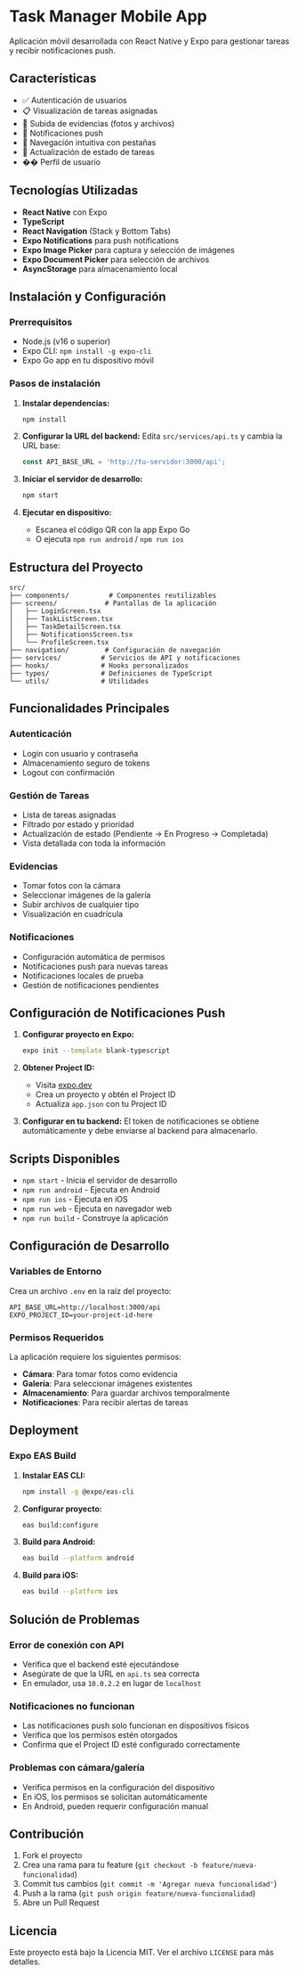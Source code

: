 # Task Manager Mobile App

Aplicación móvil desarrollada con React Native y Expo para gestionar tareas y recibir notificaciones push.

## Características

- ✅ Autenticación de usuarios
- 📋 Visualización de tareas asignadas
- 📸 Subida de evidencias (fotos y archivos)
- 🔔 Notificaciones push
- 📱 Navegación intuitiva con pestañas
- 🔄 Actualización de estado de tareas
- �� Perfil de usuario

## Tecnologías Utilizadas

- **React Native** con Expo
- **TypeScript**
- **React Navigation** (Stack y Bottom Tabs)
- **Expo Notifications** para push notifications
- **Expo Image Picker** para captura y selección de imágenes
- **Expo Document Picker** para selección de archivos
- **AsyncStorage** para almacenamiento local

## Instalación y Configuración

### Prerrequisitos

- Node.js (v16 o superior)
- Expo CLI: `npm install -g expo-cli`
- Expo Go app en tu dispositivo móvil

### Pasos de instalación

1. **Instalar dependencias:**
   ```bash
   npm install
   ```

2. **Configurar la URL del backend:**
   Edita `src/services/api.ts` y cambia la URL base:
   ```typescript
   const API_BASE_URL = 'http://tu-servidor:3000/api';
   ```

3. **Iniciar el servidor de desarrollo:**
   ```bash
   npm start
   ```

4. **Ejecutar en dispositivo:**
   - Escanea el código QR con la app Expo Go
   - O ejecuta `npm run android` / `npm run ios`

## Estructura del Proyecto

```
src/
├── components/          # Componentes reutilizables
├── screens/            # Pantallas de la aplicación
│   ├── LoginScreen.tsx
│   ├── TaskListScreen.tsx
│   ├── TaskDetailScreen.tsx
│   ├── NotificationsScreen.tsx
│   └── ProfileScreen.tsx
├── navigation/         # Configuración de navegación
├── services/          # Servicios de API y notificaciones
├── hooks/             # Hooks personalizados
├── types/             # Definiciones de TypeScript
└── utils/             # Utilidades

```

## Funcionalidades Principales

### Autenticación
- Login con usuario y contraseña
- Almacenamiento seguro de tokens
- Logout con confirmación

### Gestión de Tareas
- Lista de tareas asignadas
- Filtrado por estado y prioridad
- Actualización de estado (Pendiente → En Progreso → Completada)
- Vista detallada con toda la información

### Evidencias
- Tomar fotos con la cámara
- Seleccionar imágenes de la galería
- Subir archivos de cualquier tipo
- Visualización en cuadrícula

### Notificaciones
- Configuración automática de permisos
- Notificaciones push para nuevas tareas
- Notificaciones locales de prueba
- Gestión de notificaciones pendientes

## Configuración de Notificaciones Push

1. **Configurar proyecto en Expo:**
   ```bash
   expo init --template blank-typescript
   ```

2. **Obtener Project ID:**
   - Visita [expo.dev](https://expo.dev)
   - Crea un proyecto y obtén el Project ID
   - Actualiza `app.json` con tu Project ID

3. **Configurar en tu backend:**
   El token de notificaciones se obtiene automáticamente y debe enviarse al backend para almacenarlo.

## Scripts Disponibles

- `npm start` - Inicia el servidor de desarrollo
- `npm run android` - Ejecuta en Android
- `npm run ios` - Ejecuta en iOS
- `npm run web` - Ejecuta en navegador web
- `npm run build` - Construye la aplicación

## Configuración de Desarrollo

### Variables de Entorno

Crea un archivo `.env` en la raíz del proyecto:

```env
API_BASE_URL=http://localhost:3000/api
EXPO_PROJECT_ID=your-project-id-here
```

### Permisos Requeridos

La aplicación requiere los siguientes permisos:

- **Cámara**: Para tomar fotos como evidencia
- **Galería**: Para seleccionar imágenes existentes
- **Almacenamiento**: Para guardar archivos temporalmente
- **Notificaciones**: Para recibir alertas de tareas

## Deployment

### Expo EAS Build

1. **Instalar EAS CLI:**
   ```bash
   npm install -g @expo/eas-cli
   ```

2. **Configurar proyecto:**
   ```bash
   eas build:configure
   ```

3. **Build para Android:**
   ```bash
   eas build --platform android
   ```

4. **Build para iOS:**
   ```bash
   eas build --platform ios
   ```

## Solución de Problemas

### Error de conexión con API
- Verifica que el backend esté ejecutándose
- Asegúrate de que la URL en `api.ts` sea correcta
- En emulador, usa `10.0.2.2` en lugar de `localhost`

### Notificaciones no funcionan
- Las notificaciones push solo funcionan en dispositivos físicos
- Verifica que los permisos estén otorgados
- Confirma que el Project ID esté configurado correctamente

### Problemas con cámara/galería
- Verifica permisos en la configuración del dispositivo
- En iOS, los permisos se solicitan automáticamente
- En Android, pueden requerir configuración manual

## Contribución

1. Fork el proyecto
2. Crea una rama para tu feature (`git checkout -b feature/nueva-funcionalidad`)
3. Commit tus cambios (`git commit -m 'Agregar nueva funcionalidad'`)
4. Push a la rama (`git push origin feature/nueva-funcionalidad`)
5. Abre un Pull Request

## Licencia

Este proyecto está bajo la Licencia MIT. Ver el archivo `LICENSE` para más detalles.
